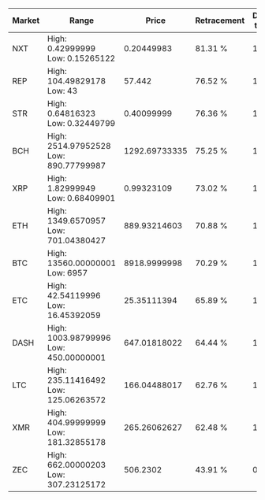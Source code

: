 | Market | Range | Price| Retracement | Doubles to 50% |
| --- | --- | --- | --- | --- |
| NXT | High: 0.42999999<br />Low: 0.15265122 | 0.20449983 | 81.31 % | 1.42 |
| REP | High: 104.49829178<br />Low: 43 | 57.442 | 76.52 % | 1.28 |
| STR | High: 0.64816323<br />Low: 0.32449799 | 0.40099999 | 76.36 % | 1.21 |
| BCH | High: 2514.97952528<br />Low: 890.77799987 | 1292.69733335 | 75.25 % | 1.32 |
| XRP | High: 1.82999949<br />Low: 0.68409901 | 0.99323109 | 73.02 % | 1.27 |
| ETH | High: 1349.6570957<br />Low: 701.04380427 | 889.93214603 | 70.88 % | 1.15 |
| BTC | High: 13560.00000001<br />Low: 6957 | 8918.9999998 | 70.29 % | 1.15 |
| ETC | High: 42.54119996<br />Low: 16.45392059 | 25.35111394 | 65.89 % | 1.16 |
| DASH | High: 1003.98799996<br />Low: 450.00000001 | 647.01818022 | 64.44 % | 1.12 |
| LTC | High: 235.11416492<br />Low: 125.06263572 | 166.04488017 | 62.76 % | 1.08 |
| XMR | High: 404.99999999<br />Low: 181.32855178 | 265.26062627 | 62.48 % | 1.11 |
| ZEC | High: 662.00000203<br />Low: 307.23125172 | 506.2302 | 43.91 % | 0.00 |
